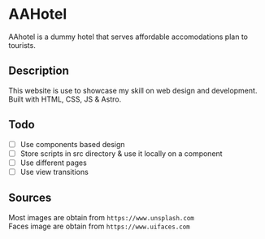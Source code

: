 # AAHotel

AAhotel is a dummy hotel that serves affordable accomodations plan to tourists.

## Description

This website is use to showcase my skill on web design and development. Built with HTML, CSS, JS & Astro.

## Todo

- [ ] Use components based design
- [ ] Store scripts in src directory & use it locally on a component
- [ ] Use different pages
- [ ] Use view transitions

## Sources

Most images are obtain from `https://www.unsplash.com`
<br />
Faces image are obtain from `https://www.uifaces.com`
